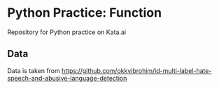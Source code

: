 # Python Practice: Function

Repository for Python practice on Kata.ai

## Data

Data is taken from https://github.com/okkyibrohim/id-multi-label-hate-speech-and-abusive-language-detection

